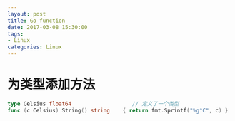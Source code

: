 ```yaml
---
layout: post
title: Go function
date: 2017-03-08 15:30:00
tags:
- Linux
categories: Linux
---
```


# 为类型添加方法

```go
type Celsius float64                   // 定义了一个类型
func (c Celsius) String() string    { return fmt.Sprintf("%g°C", c) }          // 为Celsius添加一个String方法
```






